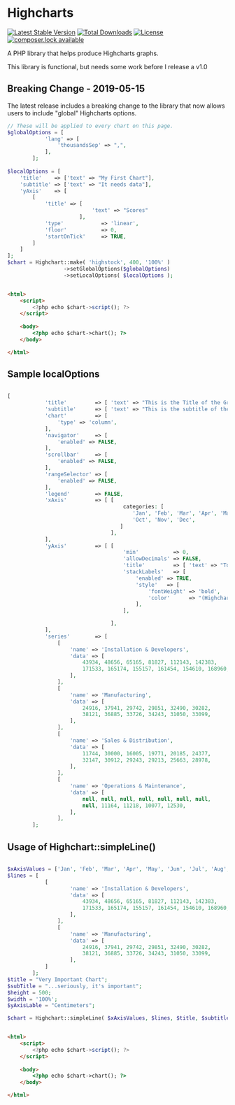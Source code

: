 # Highcharts
[![Latest Stable Version](https://poser.pugx.org/michaeldrennen/highcharts/version)](https://packagist.org/packages/michaeldrennen/highcharts) [![Total Downloads](https://poser.pugx.org/michaeldrennen/highcharts/downloads)](https://packagist.org/packages/michaeldrennen/highcharts) [![License](https://poser.pugx.org/michaeldrennen/highcharts/license)](https://packagist.org/packages/michaeldrennen/highcharts) [![composer.lock available](https://poser.pugx.org/michaeldrennen/highcharts/composerlock)](https://packagist.org/packages/michaeldrennen/highcharts) 

A PHP library that helps produce Highcharts graphs.

This library is functional, but needs some work before I release a v1.0

## Breaking Change - 2019-05-15
The latest release includes a breaking change to the library that now allows users to include "global" Highcharts options.

```php
// These will be applied to every chart on this page.
$globalOptions = [
            'lang' => [
                'thousandsSep' => ",",
            ],
        ];
        
$localOptions = [
    'title'    => ['text' => "My First Chart"],
    'subtitle' => ['text' => "It needs data"],
    'yAxis'    => [ 
        [
            'title' => [ 
                           'text' => "Scores" 
                       ],
            'type'            => 'linear',
            'floor'           => 0,
            'startOnTick'     => TRUE,
        ]
    ]
];
$chart = Highchart::make( 'highstock', 400, '100%' )
                  ->setGlobalOptions($globalOptions)
                  ->setLocalOptions( $localOptions );
```

```html

<html>
    <script>
        <?php echo $chart->script(); ?>
    </script>
    
    <body>
        <?php echo $chart->chart(); ?>
    </body>

</html>

```

## Sample localOptions
```php

[
            'title'         => [ 'text' => "This is the Title of the Graph" ],
            'subtitle'      => [ 'text' => "This is the subtitle of the graph" ],
            'chart'         => [
                'type' => 'column',
            ],
            'navigator'     => [
                'enabled' => FALSE,
            ],
            'scrollbar'     => [
                'enabled' => FALSE,
            ],
            'rangeSelector' => [
                'enabled' => FALSE,
            ],
            'legend'        => FALSE,
            'xAxis'         => [ [
                                     categories: [
                                        'Jan', 'Feb', 'Mar', 'Apr', 'May', 'Jun', 'Jul', 'Aug', 'Sep',
                                        'Oct', 'Nov', 'Dec',
                                    ]
                                 ],
            ],
            'yAxis'         => [ [
                                     'min'           => 0,
                                     'allowDecimals' => FALSE,
                                     'title'         => [ 'text' => "Total Transactions Checked" ],
                                     'stackLabels'   => [
                                         'enabled' => TRUE,
                                         'style'   => [
                                             'fontWeight' => 'bold',
                                             'color'      => "(Highcharts.theme && Highcharts.theme.textColor) || 'gray'",
                                         ],
                                     ],

                                 ],
            ],
            'series'        => [
                [
                    'name' => 'Installation & Developers',
                    'data' => [
                        43934, 48656, 65165, 81827, 112143, 142383,
                        171533, 165174, 155157, 161454, 154610, 168960,
                    ],
                ],
                [
                    'name' => 'Manufacturing',
                    'data' => [
                        24916, 37941, 29742, 29851, 32490, 30282,
                        38121, 36885, 33726, 34243, 31050, 33099,
                    ],
                ],
                [
                    'name' => 'Sales & Distribution',
                    'data' => [
                        11744, 30000, 16005, 19771, 20185, 24377,
                        32147, 30912, 29243, 29213, 25663, 28978,
                    ],
                ],
                [
                    'name' => 'Operations & Maintenance',
                    'data' => [
                        null, null, null, null, null, null, null,
                        null, 11164, 11218, 10077, 12530,
                    ],
                ],
        ];
```

## Usage of Highchart::simpleLine()

```php 

$xAxisValues = ['Jan', 'Feb', 'Mar', 'Apr', 'May', 'Jun', 'Jul', 'Aug', 'Sep', 'Oct', 'Nov', 'Dec'];
$lines = [
            [
                    'name' => 'Installation & Developers',
                    'data' => [
                        43934, 48656, 65165, 81827, 112143, 142383,
                        171533, 165174, 155157, 161454, 154610, 168960,
                    ],
                ],
                [
                    'name' => 'Manufacturing',
                    'data' => [
                        24916, 37941, 29742, 29851, 32490, 30282,
                        38121, 36885, 33726, 34243, 31050, 33099,
                    ],
            ]
        ];
$title = "Very Important Chart";
$subTitle = "...seriously, it's important";
$height = 500;
$width = '100%';
$yAxisLable = "Centimeters";

$chart = Highchart::simpleLine( $xAxisValues, $lines, $title, $subtitle, $height, $width, $yAxisLabel);

```

```html

<html>
    <script>
        <?php echo $chart->script(); ?>
    </script>
    
    <body>
        <?php echo $chart->chart(); ?>
    </body>

</html>

```